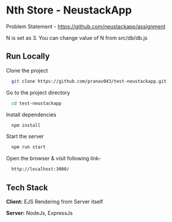 # Nth Store - NeustackApp

Problem Statement - https://github.com/neustackapp/assignment

N is set as 3. You can change value of N from src/db/db.js

## Run Locally

Clone the project

```bash
  git clone https://github.com/pranav043/test-neustackapp.git
```

Go to the project directory

```bash
  cd test-neustackapp
```

Install dependencies

```bash
  npm install
```

Start the server

```bash
  npm run start
```

Open the browser & visit following link-

```bash
  http://localhost:3000/
```

## Tech Stack

**Client:** EJS Rendering from Server itself

**Server:** NodeJs, ExpressJs
